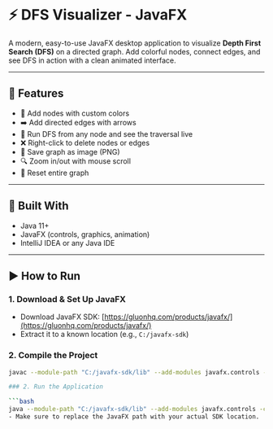 # ⚡ DFS Visualizer - JavaFX

A modern, easy-to-use JavaFX desktop application to visualize **Depth First Search (DFS)** on a directed graph. Add colorful nodes, connect edges, and see DFS in action with a clean animated interface.

---

## 🚀 Features

- 🎨 Add nodes with custom colors
- ➡️ Add directed edges with arrows
- 🧭 Run DFS from any node and see the traversal live
- ❌ Right-click to delete nodes or edges
- 💾 Save graph as image (PNG)
- 🔍 Zoom in/out with mouse scroll
- 🔄 Reset entire graph

---

## 🧰 Built With

- Java 11+
- JavaFX (controls, graphics, animation)
- IntelliJ IDEA or any Java IDE

---

## ▶️ How to Run

### 1. Download & Set Up JavaFX

- Download JavaFX SDK: [https://gluonhq.com/products/javafx/](https://gluonhq.com/products/javafx/)
- Extract it to a known location (e.g., `C:/javafx-sdk`)


### 2. Compile the Project

```bash
javac --module-path "C:/javafx-sdk/lib" --add-modules javafx.controls -d out src/*.java.

### 2. Run the Application

```bash
java --module-path "C:/javafx-sdk/lib" --add-modules javafx.controls -cp out Main
- Make sure to replace the JavaFX path with your actual SDK location.
